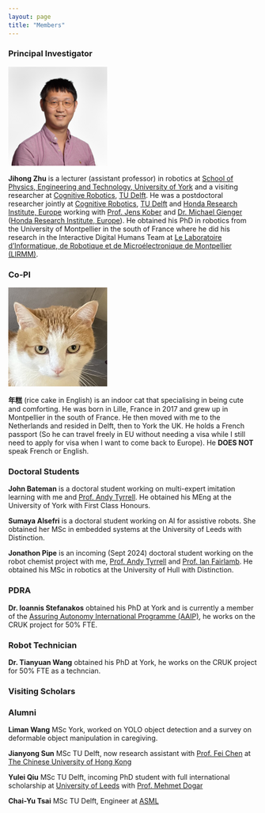 ```yaml
---
layout: page
title: "Members"
---
```

<h3 style="text-align: left;">
	Principal Investigator
</h3>
<img src="/assets/images/Jihong-Zhu.jpg" alt="" width="200" height="200" />

<p style="text-align: left;">
<b>Jihong Zhu</b> is a lecturer (assistant professor) in robotics at <a href="https://www.york.ac.uk/physics-engineering-technology/">School of Physics, Engineering and Technology, University of York</a> and a visiting researcher at  <a href="https://www.tudelft.nl/en/3me/about/departments/cognitive-robotics-cor/">Cognitive Robotics</a>, <a href="https://www.tudelft.nl/en">TU Delft</a>. He was a postdoctoral researcher jointly at <a href="https://www.tudelft.nl/en/3me/about/departments/cognitive-robotics-cor/">Cognitive Robotics</a>, <a href="https://www.tudelft.nl/en">TU Delft</a> and <a href="https://www.honda-ri.de/">Honda Research Institute, Europe</a> working with <a href="http://www.jenskober.de/">Prof. Jens Kober</a> and <a href="https://scholar.google.de/citations?user=oU2jyxMAAAAJ&hl=en">Dr. Michael Gienger</a> (<a href="https://www.honda-ri.de/">Honda Research Institute, Europe</a>). He obtained his PhD in robotics from the University of Montpellier in the south of France where he did his research in the Interactive Digital Humans Team at <a href="https://https://www.lirmm.fr/">Le Laboratoire d’Informatique, de Robotique et de Microélectronique de Montpellier (LIRMM)</a>.
</p>

<h3 style="text-align: left;">
	Co-PI
</h3>
<img src="/assets/images/niangao.jpg" alt="" width="200" height="200" />
<p style="text-align: left;">
<b>年糕</b> (rice cake in English) is an indoor cat that specialising in being cute and comforting. He was born in Lille, France in 2017 and grew up in Montpellier in the south of France. He then moved with me to the Netherlands and resided in Delft, then to York the UK. He holds a French passport (So he can travel freely in EU without needing a visa while I still need to apply for visa when I want to come back to Europe). He <b>DOES NOT</b> speak French or English.
</p>
<!-- 
<h3 style="text-align: left;">
	Postdocs
</h3>
 -->
<h3 style="text-align: left;">
	Doctoral Students
</h3>
<p style="text-align: left;">
<b>John Bateman</b> is a doctoral student working on multi-expert imitation learning with me and <a href="https://www.york.ac.uk/physics-engineering-technology/people/andy_tyrrell/">Prof. Andy Tyrrell</a>.  He obtained his MEng at the University of York with First Class Honours.
</p>
<p style="text-align: left;">
<b>Sumaya Alsefri</b> is a doctoral student working on AI for assistive robots. She obtained her MSc in embedded systems at the University of Leeds with Distinction.
</p>
<p style="text-align: left;">
<b>Jonathon Pipe</b> is an incoming (Sept 2024) doctoral student working on the robot chemist project with me, <a href="https://www.york.ac.uk/physics-engineering-technology/people/andy_tyrrell/">Prof. Andy Tyrrell</a> and <a href="https://www.york.ac.uk/chemistry/people/ifairlamb/">Prof. Ian Fairlamb</a>. He obtained his MSc in robotics at the University of Hull with Distinction.
</p>

<h3 style="text-align: left;">
	PDRA
</h3>
<p style="text-align: left;">
<b>Dr. Ioannis Stefanakos</b> obtained his PhD at York and is currently a member of the <a href="https://www.york.ac.uk/assuring-autonomy/">Assuring Autonomy International Programme (AAIP)</a>, he works on the CRUK project for 50% FTE.
</p>

<h3 style="text-align: left;">
	Robot Technician
</h3>
<p style="text-align: left;">
<b>Dr. Tianyuan Wang</b> obtained his PhD at York, he works on the CRUK project for 50% FTE as a techncian.
</p>

<h3 style="text-align: left;">
	Visiting Scholars
</h3>

<h3 style="text-align: left;">
	Alumni
</h3>
<p style="text-align: left;">
<b>Liman Wang</b> MSc York, worked on YOLO object detection and a survey on deformable object manipulation in caregiving.
</p>
<p style="text-align: left;">
<b>Jianyong Sun</b> MSc TU Delft, now research assistant with <a href="https://www4.mae.cuhk.edu.hk/peoples/chen-fei/">Prof. Fei Chen</a> at <a href="https://www.cuhk.edu.hk/english/index.html">The Chinese University of Hong Kong</a>
</p>
<p style="text-align: left;">
<b>Yulei Qiu</b> MSc TU Delft, incoming PhD student with full international scholarship at <a href="https://www.leeds.ac.uk/">University of Leeds</a> with <a href="https://eps.leeds.ac.uk/computing/staff/743/dr-mehmet-dogar">Prof. Mehmet Dogar</a>
</p>
<p style="text-align: left;">
<b>Chai-Yu Tsai</b> MSc TU Delft, Engineer at <a href="https://www.asml.com/en">ASML</a> 
</p>
